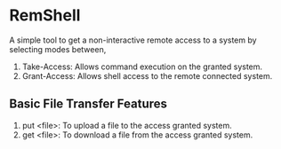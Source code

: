 # RemShell
A simple tool to get a non-interactive remote access to a system by selecting modes between,
1) Take-Access: Allows command execution on the granted system.
2) Grant-Access: Allows shell access to the remote connected system.

## Basic File Transfer Features
1) put \<file\>: To upload a file to the access granted system.
2) get \<file\>: To download a file from the access granted system.
